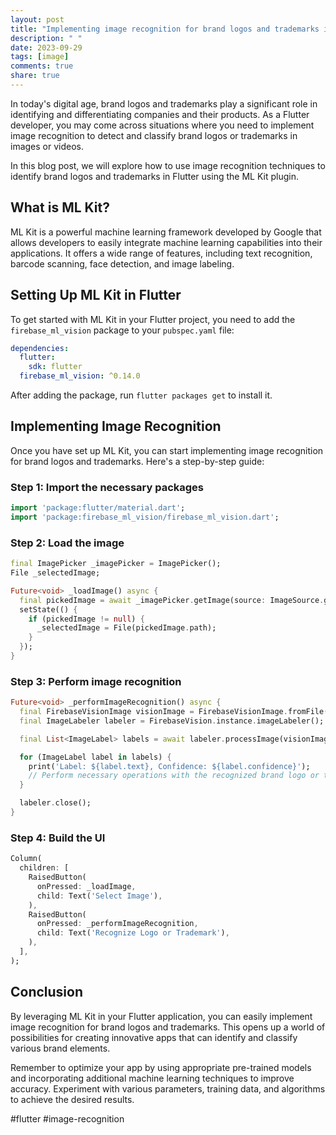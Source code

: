 ```yaml
---
layout: post
title: "Implementing image recognition for brand logos and trademarks in Flutter"
description: " "
date: 2023-09-29
tags: [image]
comments: true
share: true
---
```


In today's digital age, brand logos and trademarks play a significant role in identifying and differentiating companies and their products. As a Flutter developer, you may come across situations where you need to implement image recognition to detect and classify brand logos or trademarks in images or videos.

In this blog post, we will explore how to use image recognition techniques to identify brand logos and trademarks in Flutter using the ML Kit plugin.

## What is ML Kit?

ML Kit is a powerful machine learning framework developed by Google that allows developers to easily integrate machine learning capabilities into their applications. It offers a wide range of features, including text recognition, barcode scanning, face detection, and image labeling.

## Setting Up ML Kit in Flutter

To get started with ML Kit in your Flutter project, you need to add the `firebase_ml_vision` package to your `pubspec.yaml` file:

```yaml
dependencies:
  flutter:
    sdk: flutter
  firebase_ml_vision: ^0.14.0
```

After adding the package, run `flutter packages get` to install it.

## Implementing Image Recognition

Once you have set up ML Kit, you can start implementing image recognition for brand logos and trademarks. Here's a step-by-step guide:

### Step 1: Import the necessary packages

```dart
import 'package:flutter/material.dart';
import 'package:firebase_ml_vision/firebase_ml_vision.dart';
```

### Step 2: Load the image

```dart
final ImagePicker _imagePicker = ImagePicker();
File _selectedImage;

Future<void> _loadImage() async {
  final pickedImage = await _imagePicker.getImage(source: ImageSource.gallery);
  setState(() {
    if (pickedImage != null) {
      _selectedImage = File(pickedImage.path);
    }
  });
}
```

### Step 3: Perform image recognition

```dart
Future<void> _performImageRecognition() async {
  final FirebaseVisionImage visionImage = FirebaseVisionImage.fromFile(_selectedImage);
  final ImageLabeler labeler = FirebaseVision.instance.imageLabeler();

  final List<ImageLabel> labels = await labeler.processImage(visionImage);

  for (ImageLabel label in labels) {
    print('Label: ${label.text}, Confidence: ${label.confidence}');
    // Perform necessary operations with the recognized brand logo or trademark
  }

  labeler.close();
}
```

### Step 4: Build the UI

```dart
Column(
  children: [
    RaisedButton(
      onPressed: _loadImage,
      child: Text('Select Image'),
    ),
    RaisedButton(
      onPressed: _performImageRecognition,
      child: Text('Recognize Logo or Trademark'),
    ),
  ],
);
```

## Conclusion

By leveraging ML Kit in your Flutter application, you can easily implement image recognition for brand logos and trademarks. This opens up a world of possibilities for creating innovative apps that can identify and classify various brand elements. 

Remember to optimize your app by using appropriate pre-trained models and incorporating additional machine learning techniques to improve accuracy. Experiment with various parameters, training data, and algorithms to achieve the desired results.

#flutter #image-recognition